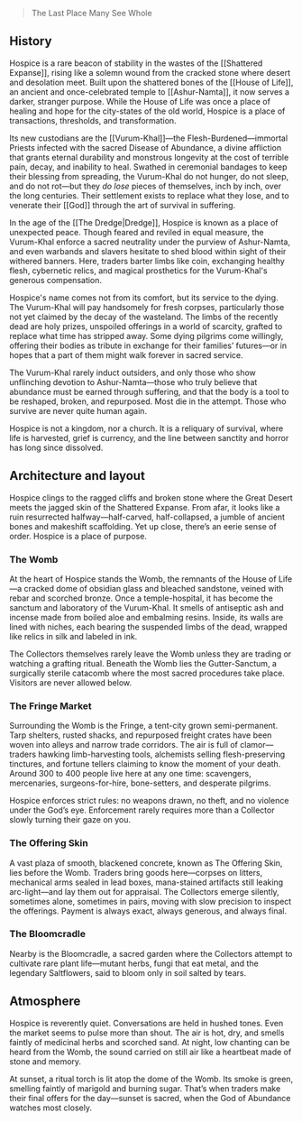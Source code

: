 > The Last Place Many See Whole
## History
Hospice is a rare beacon of stability in the wastes of the [[Shattered Expanse]], rising like a solemn wound from the cracked stone where desert and desolation meet. Built upon the shattered bones of the [[House of Life]], an ancient and once-celebrated temple to [[Ashur-Namta]], it now serves a darker, stranger purpose. While the House of Life was once a place of healing and hope for the city-states of the old world, Hospice is a place of transactions, thresholds, and transformation.

Its new custodians are the [[Vurum-Khal]]—the Flesh-Burdened—immortal Priests infected with the sacred Disease of Abundance, a divine affliction that grants eternal durability and monstrous longevity at the cost of terrible pain, decay, and inability to heal. Swathed in ceremonial bandages to keep their blessing from spreading, the Vurum-Khal do not hunger, do not sleep, and do not rot—but they _do lose_ pieces of themselves, inch by inch, over the long centuries. Their settlement exists to replace what they lose, and to venerate their [[God]] through the art of survival in suffering.

In the age of the [[The Dredge|Dredge]], Hospice is known as a place of unexpected peace. Though feared and reviled in equal measure, the Vurum-Khal enforce a sacred neutrality under the purview of Ashur-Namta, and even warbands and slavers hesitate to shed blood within sight of their withered banners. Here, traders barter limbs like coin, exchanging healthy flesh, cybernetic relics, and magical prosthetics for the Vurum-Khal's generous compensation.

Hospice's name comes not from its comfort, but its service to the dying. The Vurum-Khal will pay handsomely for fresh corpses, particularly those not yet claimed by the decay of the wasteland. The limbs of the recently dead are holy prizes, unspoiled offerings in a world of scarcity, grafted to replace what time has stripped away. Some dying pilgrims come willingly, offering their bodies as tribute in exchange for their families’ futures—or in hopes that a part of them might walk forever in sacred service.

The Vurum-Khal rarely induct outsiders, and only those who show unflinching devotion to Ashur-Namta—those who truly believe that abundance must be earned through suffering, and that the body is a tool to be reshaped, broken, and repurposed. Most die in the attempt. Those who survive are never quite human again.

Hospice is not a kingdom, nor a church. It is a reliquary of survival, where life is harvested, grief is currency, and the line between sanctity and horror has long since dissolved.
## Architecture and layout
Hospice clings to the ragged cliffs and broken stone where the Great Desert meets the jagged skin of the Shattered Expanse. From afar, it looks like a ruin resurrected halfway—half-carved, half-collapsed, a jumble of ancient bones and makeshift scaffolding. Yet up close, there’s an eerie sense of order. Hospice is a place of purpose.
### The Womb
At the heart of Hospice stands the Womb, the remnants of the House of Life—a cracked dome of obsidian glass and bleached sandstone, veined with rebar and scorched bronze. Once a temple-hospital, it has become the sanctum and laboratory of the Vurum-Khal. It smells of antiseptic ash and incense made from boiled aloe and embalming resins. Inside, its walls are lined with niches, each bearing the suspended limbs of the dead, wrapped like relics in silk and labeled in ink.

The Collectors themselves rarely leave the Womb unless they are trading or watching a grafting ritual. Beneath the Womb lies the Gutter-Sanctum, a surgically sterile catacomb where the most sacred procedures take place. Visitors are never allowed below.
### The Fringe Market
Surrounding the Womb is the Fringe, a tent-city grown semi-permanent. Tarp shelters, rusted shacks, and repurposed freight crates have been woven into alleys and narrow trade corridors. The air is full of clamor—traders hawking limb-harvesting tools, alchemists selling flesh-preserving tinctures, and fortune tellers claiming to know the moment of your death. Around 300 to 400 people live here at any one time: scavengers, mercenaries, surgeons-for-hire, bone-setters, and desperate pilgrims.

Hospice enforces strict rules: no weapons drawn, no theft, and no violence under the God’s eye. Enforcement rarely requires more than a Collector slowly turning their gaze on you.
### The Offering Skin
A vast plaza of smooth, blackened concrete, known as The Offering Skin, lies before the Womb. Traders bring goods here—corpses on litters, mechanical arms sealed in lead boxes, mana-stained artifacts still leaking arc-light—and lay them out for appraisal. The Collectors emerge silently, sometimes alone, sometimes in pairs, moving with slow precision to inspect the offerings. Payment is always exact, always generous, and always final.
### The Bloomcradle
Nearby is the Bloomcradle, a sacred garden where the Collectors attempt to cultivate rare plant life—mutant herbs, fungi that eat metal, and the legendary Saltflowers, said to bloom only in soil salted by tears.
## Atmosphere
Hospice is reverently quiet. Conversations are held in hushed tones. Even the market seems to pulse more than shout. The air is hot, dry, and smells faintly of medicinal herbs and scorched sand. At night, low chanting can be heard from the Womb, the sound carried on still air like a heartbeat made of stone and memory.

At sunset, a ritual torch is lit atop the dome of the Womb. Its smoke is green, smelling faintly of marigold and burning sugar. That’s when traders make their final offers for the day—sunset is sacred, when the God of Abundance watches most closely.